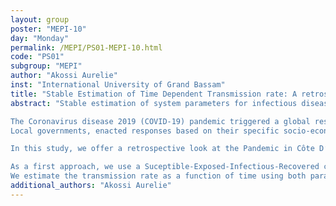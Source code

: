 ```yaml
---
layout: group
poster: "MEPI-10"
day: "Monday"
permalink: /MEPI/PS01-MEPI-10.html
code: "PS01"
subgroup: "MEPI"
author: "Akossi Aurelie"
inst: "International University of Grand Bassam"
title: "Stable Estimation of Time Dependent Transmission rate: A retrospective look at the Covid 19 Epidemic in Ivory Coast West Africa."
abstract: "Stable estimation of system parameters for infectious disease outbreaks is important for the design of an adequate forecasting algorithm. Stable estimation of disease parameters is also paramount in studying epidemics after the fact. In particular, for compartmental epidemic models, the transmission rate is important in evaluating one’s response to an outbreak.

The Coronavirus disease 2019 (COVID-19) pandemic triggered a global response as countries and organizations mobilized to combat the epidemic. The World Health Organization provided guidance and recommendations including lockdowns, quarantine, travel restrictions, and social distancing.
Local governments, enacted responses based on their specific socio-economic contexts as the pandemic exposed many systemic vulnerabilities in many countries’ health systems, disaster preparedness, and adequate response capabilities.

In this study, we offer a retrospective look at the Pandemic in Côte D’Ivoire through the stable estimation of the time-dependent transmission rate of the disease throughout the epidemic from 2019 to 2022.

As a first approach, we use a Suceptible-Exposed-Infectious-Recovered compartmental model and pre-estimated disease parameters to fit the number of reported cases with respect to the time-dependent transmission rate comparing different functions to find the best-suited model.
We estimate the transmission rate as a function of time using both parametric and non-parametric functions to capture the evolution of the transmission of the disease along with the control measures put in place by the local government and draw conclusions and lessons for the future."
additional_authors: "Akossi Aurelie"
---
```

